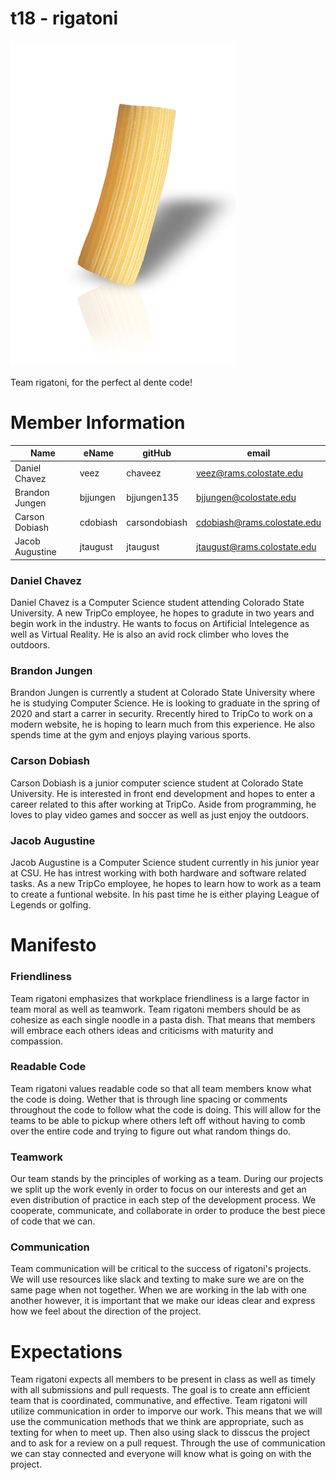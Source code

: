 # t18 - rigatoni
![Team Picture](/images/rigatoni.png)

Team rigatoni, for the perfect al dente code!

# Member Information
Name | eName | gitHub | email 
---- | ----- | ------ | ----- |
Daniel Chavez | veez | chaveez | veez@rams.colostate.edu
Brandon Jungen | bjjungen | bjjungen135| bjjungen@colostate.edu
Carson Dobiash | cdobiash | carsondobiash | cdobiash@rams.colostate.edu
Jacob Augustine | jtaugust | jtaugust | jtaugust@rams.colostate.edu

### Daniel Chavez
Daniel Chavez is a Computer Science student attending Colorado State University. A new TripCo employee, he hopes to gradute in two years and begin work in the industry. He wants to focus on Artificial Intelegence as well as Virtual Reality. He is also an avid rock climber who loves the outdoors. 

### Brandon Jungen
Brandon Jungen is currently a student at Colorado State University where he is studying Computer Science. He is looking to graduate in the spring of 2020 and start a carrer in security. Rrecently hired to TripCo to work on a modern website, he is hoping to learn much from this experience. He also spends time at the gym and enjoys playing various sports.

### Carson Dobiash
Carson Dobiash is a junior computer science student at Colorado State University. He is interested in front end development and hopes to enter a career related to this after working at TripCo. Aside from programming, he loves to play video games and soccer as well as just enjoy the outdoors.

### Jacob Augustine
Jacob Augustine is a Computer Science student currently in his junior year at CSU. He has intrest working with both hardware and software related tasks. As a new TripCo employee, he hopes to learn how to work as a team to create a funtional website. In his past time he is either playing League of Legends or golfing.

# Manifesto
### Friendliness 
  Team rigatoni emphasizes that workplace friendliness is a large factor in team moral as well as teamwork. Team rigatoni members should be as cohesize as each single noodle in a pasta dish. That means that members will embrace each others ideas and criticisms with maturity and compassion.
  
### Readable Code
  Team rigatoni values readable code so that all team members know what the code is doing. Wether that is through line spacing or comments throughout the code to follow what the code is doing. This will allow for the teams to be able to pickup where others left off without having to comb over the entire code and trying to figure out what random things do.
  
### Teamwork
  Our team stands by the principles of working as a team. During our projects we split up the work evenly in order to focus on our interests and get an even distribution of practice in each step of the development process. We cooperate, communicate, and collaborate in order to produce the best piece of code that we can.
  
### Communication
  Team communication will be critical to the success of rigatoni's projects. We will use resources like slack and texting to make sure we are on the same page when not together.  When we are working in the lab with one another however, it is important that we make our ideas clear and express how we feel about the direction of the project.
 
# Expectations
  Team rigatoni expects all members to be present in class as well as timely with all submissions and pull requests. The goal is to create ann efficient team that is coordinated, communative, and effective.
  Team rigatoni will utilize communication in order to imporve our work. This means that we will use the communication methods that we think are appropriate, such as texting for when to meet up. Then also using slack to disscus the project and to ask for a review on a pull request. Through the use of communication we can stay connected and everyone will know what is going on with the project.

